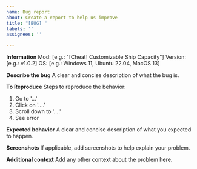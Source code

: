 ```yaml
---
name: Bug report
about: Create a report to help us improve
title: "[BUG] "
labels: ''
assignees: ''

---
```


**Information**
Mod: [e.g.: "[Cheat] Customizable Ship Capacity"]
Version: [e.g.: v1.0.2]
OS: [e.g.: Windows 11, Ubuntu 22.04, MacOS 13]

**Describe the bug**
A clear and concise description of what the bug is.

**To Reproduce**
Steps to reproduce the behavior:
1. Go to '...'
2. Click on '....'
3. Scroll down to '....'
4. See error

**Expected behavior**
A clear and concise description of what you expected to happen.

**Screenshots**
If applicable, add screenshots to help explain your problem.

**Additional context**
Add any other context about the problem here.
